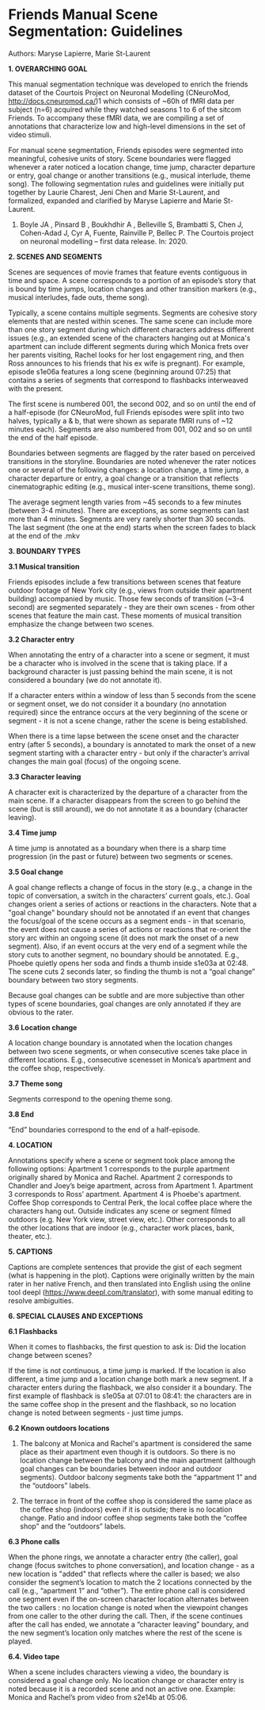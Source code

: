 Friends Manual Scene Segmentation: Guidelines
==============================
Authors: Maryse Lapierre, Marie St-Laurent


**1. OVERARCHING GOAL**

This manual segmentation technique was developed to enrich the friends dataset of the Courtois Project on Neuronal Modelling (CNeuroMod, http://docs.cneuromod.ca/)1 which consists of ~60h of fMRI data per subject (n=6) acquired while they watched seasons 1 to 6 of the sitcom Friends. To accompany these fMRI data, we are compiling a set of annotations that characterize low and high-level dimensions in the set of video stimuli.

For manual scene segmentation, Friends episodes were segmented into meaningful, cohesive units of story. Scene boundaries were flagged whenever a rater noticed a location change, time jump, character departure or entry, goal change or another transitions (e.g., musical interlude, theme song). The following segmentation rules and guidelines were initially put together by Laurie Charest, Jeni Chen and Marie St-Laurent, and formalized, expanded and clarified by Maryse Lapierre and Marie St-Laurent.

1. Boyle JA , Pinsard B , Boukhdhir A , Belleville S, Brambatti S, Chen J, Cohen-Adad J, Cyr A, Fuente, Rainville P, Bellec P. The Courtois project on neuronal modelling – first data release. In: 2020.

**2. SCENES AND SEGMENTS**

Scenes are sequences of movie frames that feature events contiguous in time and space. A scene corresponds to a portion of an episode’s story that is bound by time jumps, location changes and other transition markers (e.g., musical interludes, fade outs, theme song).

Typically, a scene contains multiple segments. Segments are cohesive story elements that are nested within scenes. The same scene can include more than one story segment during which different characters address different issues (e.g., an extended scene of the characters hanging out at Monica's apartment can include different segments during which Monica frets over her parents visiting, Rachel looks for her lost engagement ring, and then Ross announces to his friends that his ex wife is pregnant). For example, episode s1e06a features a long scene (beginning around 07:25) that contains a series of segments that correspond to flashbacks interweaved with the present.

The first scene is numbered 001, the second 002, and so on until the end of a half-episode (for CNeuroMod, full Friends episodes were split into two halves, typically a & b, that were shown as separate fMRI runs of ~12 minutes each). Segments are also numbered from 001, 002 and so on until the end of the half episode.

Boundaries between segments are flagged by the rater based on perceived transitions in the storyline. Boundaries are noted whenever the rater notices one or several of the following changes: a location change, a time jump, a character departure or entry, a goal change or a transition that reflects cinematographic editing (e.g., musical inter-scene transitions, theme song).  

The average segment length varies from ~45 seconds to a few minutes (between 3-4 minutes). There are exceptions, as some segments can last more than 4 minutes. Segments are very rarely shorter than 30 seconds. The last segment (the one at the end) starts when the screen fades to black at the end of the .mkv

**3. BOUNDARY TYPES**

**3.1 Musical transition**

Friends episodes include a few transitions between scenes that feature outdoor footage of New York city (e.g., views from outside their apartment building) accompanied by music. Those few seconds of transition (~3-4 second) are segmented separately - they are their own scenes - from other scenes that feature the main cast. These moments of musical transition emphasize the change between two scenes.

**3.2 Character entry**

When annotating the entry of a character into a scene or segment, it must be a character who is involved in the scene that is taking place. If a background character is just passing behind the main scene, it is not considered a boundary (we do not annotate it).

If a character enters within a window of less than 5 seconds from the scene or segment onset, we do not consider it a boundary (no annotation required) since the entrance occurs at the very beginning of the scene or segment - it is not a scene change, rather the scene is being established.

When there is a time lapse between the scene onset and the character entry (after 5 seconds), a boundary is annotated to mark the onset of a new segment starting with a character entry - but only if the character’s arrival changes the main goal (focus) of the ongoing scene.

**3.3 Character leaving**

A character exit is characterized by the departure of a character from the main scene. If a character disappears from the screen to go behind the scene (but is still around), we do not annotate it as a boundary (character leaving).

**3.4 Time jump**

A time jump is annotated as a boundary when there is a sharp time progression (in the past or future) between two segments or scenes.  

**3.5 Goal change**

A goal change reflects a change of focus in the story (e.g., a change in the topic of conversation, a switch in the characters’ current goals, etc.). Goal changes orient a series of actions or reactions in the characters.
Note that a "goal change" boundary should not be annotated if an event that changes the focus/goal of the scene occurs as a segment ends - in that scenario, the event does not cause a series of actions or reactions that re-orient the story arc within an ongoing scene (it does not mark the onset of a new segment). Also, if an event occurs at the very end of a segment while the story cuts to another segment, no boundary should be annotated. E.g., Phoebe quietly opens her soda and finds a thumb inside s1e03a at 02:48. The scene cuts 2 seconds later, so finding the thumb is not a “goal change” boundary between two story segments.

Because goal changes can be subtle and are more subjective than other types of scene boundaries, goal changes are only annotated if they are obvious to the rater.

**3.6 Location change**

A location change boundary is annotated when the location changes between two scene segments, or when consecutive scenes take place in different locations. E.g., consecutive scenesset in Monica’s apartment and the coffee shop, respectively.

**3.7 Theme song**

Segments correspond to the opening theme song.

**3.8 End**

“End” boundaries correspond to the end of a half-episode.


**4. LOCATION**

Annotations specify where a scene or segment took place among the following options:
Apartment 1 corresponds to the purple apartment originally shared by Monica and Rachel.
Apartment 2 corresponds to Chandler and Joey’s beige apartment, across from Apartment 1.
Apartment 3 corresponds to Ross’ apartment.
Apartment 4 is Phoebe's apartment.
Coffee Shop corresponds to Central Perk, the local coffee place where the characters hang out.
Outside indicates any scene or segment filmed outdoors (e.g. New York view, street view, etc.).
Other corresponds to all the other locations that are indoor (e.g., character work places, bank, theater, etc.).


**5. CAPTIONS**

Captions are complete sentences that provide the gist of each segment (what is happening in the plot). Captions were originally written by the main rater in her native French, and then translated into English using the online tool deepl (https://www.deepl.com/translator), with some manual editing to resolve ambiguities.


**6. SPECIAL CLAUSES AND EXCEPTIONS**

**6.1 Flashbacks**

When it comes to flashbacks, the first question to ask is: Did the location change between scenes?

If the time is not continuous, a time jump is marked. If the location is also different, a time jump and a location change both mark a new segment. If a character enters during the flashback, we also consider it a boundary. The first example of flashback is s1e05a at 07:01 to 08:41: the characters are in the same coffee shop in the present and the flashback, so no location change is noted between segments - just time jumps.

**6.2 Known outdoors locations**

1. The balcony at Monica and Rachel's apartment is considered the same place as their apartment even though it is outdoors. So there is no location change between the balcony and the main apartment (although goal changes can be boundaries between indoor and outdoor segments). Outdoor balcony segments take both the “appartment 1” and the “outdoors” labels.

2. The terrace in front of the coffee shop is considered the same place as the coffee shop (indoors) even if it is outside;  there is no location change. Patio and indoor coffee shop segments take both the “coffee shop” and the “outdoors” labels.

**6.3 Phone calls**

When the phone rings, we annotate a character entry (the caller), goal change (focus switches to phone conversation), and location change - as a new location is "added" that reflects where the caller is based; we also consider the segment’s location to match the 2 locations connected by the call (e.g., “apartment 1” and “other”). The entire phone call is considered one segment even if the on-screen character location alternates between the two callers : no location change is noted when the viewpoint changes from one caller to the other during the call. Then, if the scene continues after the call has ended, we annotate a “character leaving” boundary, and the new segment’s location only matches where the rest of the scene is played.

**6.4. Video tape**

When a scene includes characters viewing a video, the boundary is considered a goal change only. No location change or character entry is noted because it is a recorded scene and not an active one. Example: Monica and Rachel’s prom video from s2e14b at 05:06.
